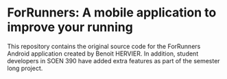 # ForRunners: A mobile application to improve your running

This repository contains the original source code for the ForRunners Android application created by Benoit HERVIER. In addition, student developers in SOEN 390 have added extra features as part of the semester long project. 

